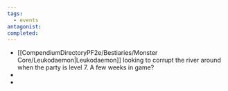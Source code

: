 ```yaml
---
tags:
  - events
antagonist: 
completed:
---
```


- [[CompendiumDirectoryPF2e/Bestiaries/Monster Core/Leukodaemon|Leukodaemon]]  looking to corrupt the river around when the party is level 7. A few weeks in game?
- <span data-category='red' data-calendar="Calendar of Golarion" data-date='Sarenith-18-4725' data-name='Murky Water'></span>
- 